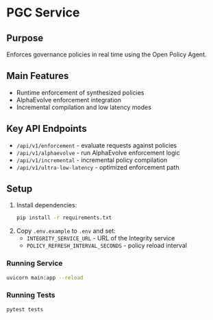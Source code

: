 # PGC Service

## Purpose
Enforces governance policies in real time using the Open Policy Agent.

## Main Features
- Runtime enforcement of synthesized policies
- AlphaEvolve enforcement integration
- Incremental compilation and low latency modes

## Key API Endpoints
- `/api/v1/enforcement` - evaluate requests against policies
- `/api/v1/alphaevolve` - run AlphaEvolve enforcement logic
- `/api/v1/incremental` - incremental policy compilation
- `/api/v1/ultra-low-latency` - optimized enforcement path

## Setup
1. Install dependencies:
   ```bash
   pip install -r requirements.txt
   ```
2. Copy `.env.example` to `.env` and set:
   - `INTEGRITY_SERVICE_URL` - URL of the Integrity service
   - `POLICY_REFRESH_INTERVAL_SECONDS` - policy reload interval

### Running Service
```bash
uvicorn main:app --reload
```

### Running Tests
```bash
pytest tests
```
